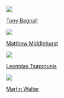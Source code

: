 <!-- Generated by generate_developer_table.py -->
<div class='aeon-teams-container'>
<div>
<a href='https://github.com/TonyBagnall'><img src='https://avatars.githubusercontent.com/u/9594042?v=4' class='avatar' /></a> <br />
<p><a href='https://github.com/TonyBagnall'>Tony Bagnall</a></p>
</div>
<div>
<a href='https://github.com/MatthewMiddlehurst'><img src='https://avatars.githubusercontent.com/u/25731235?v=4' class='avatar' /></a> <br />
<p><a href='https://github.com/MatthewMiddlehurst'>Matthew Middlehurst</a></p>
</div>
<div>
<a href='https://github.com/ltsaprounis'><img src='https://avatars.githubusercontent.com/u/64217214?v=4' class='avatar' /></a> <br />
<p><a href='https://github.com/ltsaprounis'>Leonidas Tsaprounis</a></p>
</div>
<div>
<a href='https://github.com/aiwalter'><img src='https://avatars.githubusercontent.com/u/29627036?v=4' class='avatar' /></a> <br />
<p><a href='https://github.com/aiwalter'>Martin Walter</a></p>
</div>
</div>
